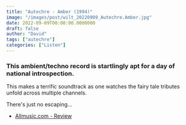 ```yaml
---
title: "Autechre - Amber (1994)"
image: "/images/post/wilt_20220909_Autechre.Amber.jpg"
date: 2022-09-09T00:00:00.0000000
draft: false
author: "David"
tags: ["autechre"]
categories: ["Listen"]
---
```

### This ambient/techno record is startlingly apt for a day of national introspection.

 This makes a terrific soundtrack as one watches the fairy tale tributes unfold across multiple channels.

 There's just no escaping...

-  [Allmusic.com - Review](https://www.allmusic.com/album/amber-mw0000124805)